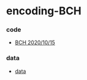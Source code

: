 # encoding-BCH

### code
* [BCH 2020/10/15](https://nbviewer.jupyter.org/github/jumbokh/encoding-BCH/blob/main/BCH1.ipynb)
### data
* [data](https://drive.google.com/drive/folders/1ybwZPClTBQarvkhoPbXX7xENQiPxrIKM?usp=sharing)
